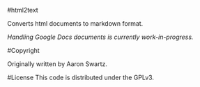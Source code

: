 #html2text

Converts html documents to markdown format.

*Handling Google Docs documents is currently work-in-progress.*

#Copyright

Originally written by Aaron Swartz.

#License
This code is distributed under the GPLv3.